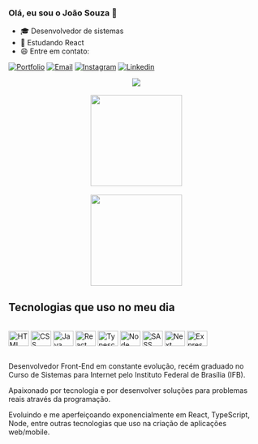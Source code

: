 
### Olá, eu sou o João Souza 👋

- 🎓 Desenvolvedor de sistemas
- 🌱 Estudando React 
- 😄 Entre em contato: 

[![Portfolio][portfolio-shield]][portfolio-url]
[![Email][gmail-shield]][gmail-url]
[![Instagram][instagram-shield]][instagram-url]
[![Linkedin][linkedin-shield]][linkedin-url]

<div align="center">
    <a href="https://github.com/joaosouza7">
        <img align="center" src="https://github-readme-activity-graph.vercel.app/graph?username=joaosouza7&theme=tokyo-night&hide_border=true&show_icons=true" />
        <br />
        <br />
        <img align="center" height="180em" src="https://github-readme-stats.vercel.app/api/wakatime?username=joaosouza7&langs_count=8&theme=tokyonight&custom_title=Coding%20Time%20(Last%207%20days)&range=all_time&cache_seconds=14400" />
        <br />
        <br />
        <img align="center" height="180em" src="https://github-readme-stats.vercel.app/api/top-langs/?username=joaosouza7&layout=compact&langs_count=16&theme=tokyonight" />
    </a>
</div>

## Tecnologias que uso no meu dia

<div style="display: inline_block"></br>
    <img align="center" alt="HTML" width="40" height="30" src="https://cdn.jsdelivr.net/gh/devicons/devicon/icons/html5/html5-original.svg" />
    <img align="center" alt="CSS" width="40" height="30" src="https://cdn.jsdelivr.net/gh/devicons/devicon/icons/css3/css3-original.svg" />
    <img align="center" alt="Java Script" width="40" height="30" src="https://cdn.jsdelivr.net/gh/devicons/devicon/icons/javascript/javascript-original.svg" />
    <img align="center" alt="React" width="40" height="30" src="https://cdn.jsdelivr.net/gh/devicons/devicon/icons/react/react-original.svg" />
    <img align="center" alt="Typescript" width="40" height="30" src="https://cdn.jsdelivr.net/gh/devicons/devicon/icons/typescript/typescript-original.svg" />
    <img align="center" alt="Node" width="40" height="30" src="https://cdn.jsdelivr.net/gh/devicons/devicon/icons/nodejs/nodejs-original.svg" />
    <img align="center" alt="SASS" width="40" height="30" src="https://cdn.jsdelivr.net/gh/devicons/devicon/icons/sass/sass-original.svg" />
    <img align="center" alt="Next" width="40" height="30" src="https://cdn.jsdelivr.net/gh/devicons/devicon/icons/nextjs/nextjs-original.svg" />
    <img align="center" alt="Express.js" width="40" height="30" src="https://cdn.jsdelivr.net/gh/devicons/devicon/icons/express/express-original.svg" />
    
</div>
</br>

Desenvolvedor Front-End em constante evolução, recém graduado no Curso de Sistemas para Internet pelo Instituto Federal de Brasília (IFB). 

Apaixonado por tecnologia e por desenvolver soluções para problemas reais através da programação.

Evoluindo e me aperfeiçoando exponencialmente em React, TypeScript, Node, entre outras tecnologias que uso na criação de aplicações web/mobile.

<!--LINKS E IMAGENS-->

[portfolio-shield]: https://img.shields.io/website?label=Portfolio&style=for-the-badge&url=https://portfolio-joaosouza7.vercel.app/
[portfolio-url]: https://portfolio-joaosouza7.vercel.app/
[instagram-shield]: https://img.shields.io/badge/Instagram-E4405F?style=for-the-badge&logo=instagram&logoColor=white
[instagram-url]: https://instagram.com/joaossouza07
[linkedin-shield]: https://img.shields.io/badge/LinkedIn-0077B5?style=for-the-badge&logo=linkedin&logoColor=white
[linkedin-url]: https://www.linkedin.com/in/joaosouzadesenvolvedorweb
[gmail-shield]: https://img.shields.io/badge/Gmail-D14836?style=for-the-badge&logo=gmail&logoColor=white
[gmail-url]: mailto:joaoosouza07@gmail.com
